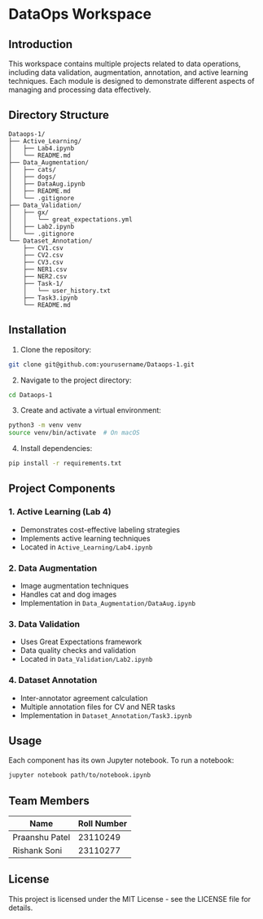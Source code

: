 # DataOps Workspace

## Introduction

This workspace contains multiple projects related to data operations, including data validation, augmentation, annotation, and active learning techniques. Each module is designed to demonstrate different aspects of managing and processing data effectively.

## Directory Structure
```text
Dataops-1/
├── Active_Learning/
│   ├── Lab4.ipynb
│   └── README.md
├── Data_Augmentation/
│   ├── cats/
│   ├── dogs/
│   ├── DataAug.ipynb
│   ├── README.md
│   └── .gitignore
├── Data_Validation/
│   ├── gx/
│   │   └── great_expectations.yml
│   ├── Lab2.ipynb
│   └── .gitignore
└── Dataset_Annotation/
    ├── CV1.csv
    ├── CV2.csv
    ├── CV3.csv
    ├── NER1.csv
    ├── NER2.csv
    ├── Task-1/
    │   └── user_history.txt
    ├── Task3.ipynb
    └── README.md
```

## Installation

1. Clone the repository:
```bash
git clone git@github.com:yourusername/Dataops-1.git
```

2. Navigate to the project directory:
```bash
cd Dataops-1
```

3. Create and activate a virtual environment:
```bash
python3 -m venv venv
source venv/bin/activate  # On macOS
```

4. Install dependencies:
```bash
pip install -r requirements.txt
```

## Project Components

### 1. Active Learning (Lab 4)
- Demonstrates cost-effective labeling strategies
- Implements active learning techniques
- Located in `Active_Learning/Lab4.ipynb`

### 2. Data Augmentation
- Image augmentation techniques
- Handles cat and dog images
- Implementation in `Data_Augmentation/DataAug.ipynb`

### 3. Data Validation
- Uses Great Expectations framework
- Data quality checks and validation
- Located in `Data_Validation/Lab2.ipynb`

### 4. Dataset Annotation
- Inter-annotator agreement calculation
- Multiple annotation files for CV and NER tasks
- Implementation in `Dataset_Annotation/Task3.ipynb`

## Usage

Each component has its own Jupyter notebook. To run a notebook:

```bash
jupyter notebook path/to/notebook.ipynb
```

## Team Members

| Name | Roll Number |
|------|-------------|
| Praanshu Patel | 23110249 |
| Rishank Soni | 23110277 |

## License

This project is licensed under the MIT License - see the LICENSE file for details.
